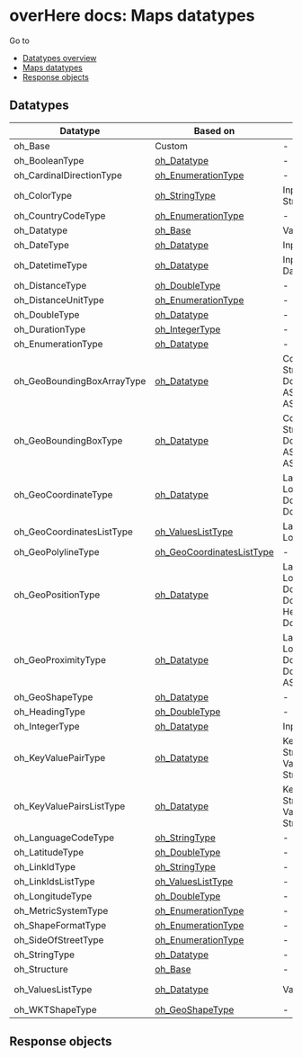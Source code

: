 # overHere docs:  Maps datatypes

Go to

- [Datatypes overview](datatypes.md "Datatypes overview")
- [Maps datatypes](#datatypes "Maps datatypes")
- [Response objects](#response "Response objects")

<a name="datatypes"/>

## Datatypes


|  Datatype | Based on | Set | Get |
| ------------ | ------------ | ------------ | ------------ |
| <a name="oh_Base"/>oh_Base | Custom | - | - |
| <a name="oh_BooleanType"/>oh_BooleanType | [oh_Datatype](#oh_Datatype "oh_Datatype") | - | - |
| <a name="oh_CardinalDirectionType"/>oh_CardinalDirectionType | [oh_EnumerationType](#oh_EnumerationType "oh_EnumerationType") | - | - |
| <a name="oh_ColorType"/>oh_ColorType | [oh_StringType](#oh_StringType "oh_StringType") | Input AS StringOrNumber | - |
| <a name="oh_CountryCodeType"/>oh_CountryCodeType | [oh_EnumerationType](#oh_EnumerationType "oh_EnumerationType") | - | - |
| <a name="oh_Datatype"/>oh_Datatype | [oh_Base](#oh_Base "oh_Base") | Value | - |
| <a name="oh_DateType"/>oh_DateType | [oh_Datatype](#oh_Datatype "oh_Datatype") | Input AS Date | - |
| <a name="oh_DatetimeType"/>oh_DatetimeType | [oh_Datatype](#oh_Datatype "oh_Datatype") | Input AS Datetime | - |
| <a name="oh_DistanceType"/>oh_DistanceType | [oh_DoubleType](#oh_DoubleType "oh_DoubleType") | - | - |
| <a name="oh_DistanceUnitType"/>oh_DistanceUnitType | [oh_EnumerationType](#oh_EnumerationType "oh_EnumerationType") | - | - |
| <a name="oh_DoubleType"/>oh_DoubleType | [oh_Datatype](#oh_Datatype "oh_Datatype") | - | - |
| <a name="oh_DurationType"/>oh_DurationType | [oh_IntegerType](#oh_IntegerType "oh_IntegerType") | - | - |
| <a name="oh_EnumerationType"/>oh_EnumerationType | [oh_Datatype](#oh_Datatype "oh_Datatype") | - | - |
| <a name="oh_GeoBoundingBoxArrayType"/>oh_GeoBoundingBoxArrayType | [oh_Datatype](#oh_Datatype "oh_Datatype") | Corner AS String, Lat AS Double, Long AS Double, Alt AS Double | - |
| <a name="oh_GeoBoundingBoxType"/>oh_GeoBoundingBoxType | [oh_Datatype](#oh_Datatype "oh_Datatype") | Corner AS String, Lat AS Double, Long AS Double, Alt AS Double | Corner AS String, Coord AS String |
| <a name="oh_GeoCoordinateType"/>oh_GeoCoordinateType | [oh_Datatype](#oh_Datatype "oh_Datatype") | Lat AS Double, Long AS Double, Alt AS Double | Coord AS String |
| <a name="oh_GeoCoordinatesListType"/>oh_GeoCoordinatesListType | [oh_ValuesListType](#oh_ValuesListType "oh_ValuesListType") | Lat AS Double, Long AS Double | - |
| <a name="oh_GeoPolylineType"/>oh_GeoPolylineType | [oh_GeoCoordinatesListType](#oh_GeoCoordinatesListType "oh_GeoCoordinatesListType") | - | - |
| <a name="oh_GeoPositionType"/>oh_GeoPositionType | [oh_Datatype](#oh_Datatype "oh_Datatype") | Lat AS Double, Long AS Double, Alt AS Double, Heading AS Double | Coord AS String |
| <a name="oh_GeoProximityType"/>oh_GeoProximityType | [oh_Datatype](#oh_Datatype "oh_Datatype") | Lat AS Double, Long AS Double, Alt AS Double, Radius AS Double | Coord AS String |
| <a name="oh_GeoShapeType"/>oh_GeoShapeType | [oh_Datatype](#oh_Datatype "oh_Datatype") | - | - |
| <a name="oh_HeadingType"/>oh_HeadingType | [oh_DoubleType](#oh_DoubleType "oh_DoubleType") | - | - |
| <a name="oh_IntegerType"/>oh_IntegerType | [oh_Datatype](#oh_Datatype "oh_Datatype") | Input AS Integer | - |
| <a name="oh_KeyValuePairType"/>oh_KeyValuePairType | [oh_Datatype](#oh_Datatype "oh_Datatype") | KeyPart AS String, ValuePart AS String | - |
| <a name="oh_KeyValuePairsListType"/>oh_KeyValuePairsListType | [oh_Datatype](#oh_Datatype "oh_Datatype") | KeyPart AS String, ValuePart AS String | - |
| <a name="oh_LanguageCodeType"/>oh_LanguageCodeType | [oh_StringType](#oh_StringType "oh_StringType") | - | - |
| <a name="oh_LatitudeType"/>oh_LatitudeType | [oh_DoubleType](#oh_DoubleType "oh_DoubleType") | - | - |
| <a name="oh_LinkIdType"/>oh_LinkIdType | [oh_StringType](#oh_StringType "oh_StringType") | - | - |
| <a name="oh_LinkIdsListType"/>oh_LinkIdsListType | [oh_ValuesListType](#oh_ValuesListType "oh_ValuesListType") | - | - |
| <a name="oh_LongitudeType"/>oh_LongitudeType | [oh_DoubleType](#oh_DoubleType "oh_DoubleType") | - | - |
| <a name="oh_MetricSystemType"/>oh_MetricSystemType | [oh_EnumerationType](#oh_EnumerationType "oh_EnumerationType") | - | - |
| <a name="oh_ShapeFormatType"/>oh_ShapeFormatType | [oh_EnumerationType](#oh_EnumerationType "oh_EnumerationType") | - | - |
| <a name="oh_SideOfStreetType"/>oh_SideOfStreetType | [oh_EnumerationType](#oh_EnumerationType "oh_EnumerationType") | - | - |
| <a name="oh_StringType"/>oh_StringType | [oh_Datatype](#oh_Datatype "oh_Datatype") | - | - |
| <a name="oh_Structure"/>oh_Structure | [oh_Base](#oh_Base "oh_Base") | - | - |
| <a name="oh_ValuesListType"/>oh_ValuesListType | [oh_Datatype](#oh_Datatype "oh_Datatype") | Value | ElementIndex AS Integer |
| <a name="oh_WKTShapeType"/>oh_WKTShapeType | [oh_GeoShapeType](#oh_GeoShapeType "oh_GeoShapeType") | - | - |


<a name="response"/>

## Response objects

